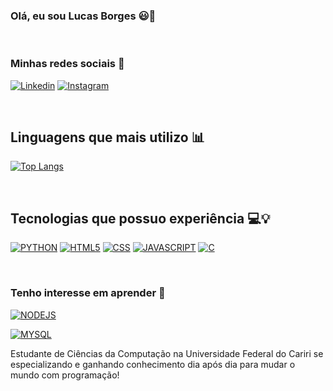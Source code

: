 ### Olá, eu sou Lucas Borges 😃🚀
<br/>

### Minhas redes sociais 📱


[![Linkedin](https://img.shields.io/badge/LinkedIn-0077B5?style=for-the-badge&logo=linkedin&logoColor=white)](https://www.linkedin.com/in/lucas-borges-de-almeida-61356223a/)
[![Instagram](https://img.shields.io/badge/Instagram-E4405F?style=for-the-badge&logo=instagram&logoColor=white)](https://www.instagram.com/lucas.borges_almeida/)

<br/>

## Linguagens que mais utilizo 📊

[![Top Langs](https://github-readme-stats.vercel.app/api/top-langs/?username=lucas-borges-de-almeida&layout=compact)](https://github.com/lucas-borges-de-almeida)

<br/>

##  Tecnologias que possuo experiência 💻💡

[![PYTHON](https://img.shields.io/badge/Python-3776AB?style=for-the-badge&logo=python&logoColor=white)](https://img.shields.io/badge/Python-3776AB?style=for-the-badge&logo=python&logoColor=white)
[![HTML5](https://img.shields.io/badge/HTML5-E34F26?style=for-the-badge&logo=html5&logoColor=white)](https://img.shields.io/badge/HTML5-E34F26?style=for-the-badge&logo=html5&logoColor=white)
[![CSS](https://img.shields.io/badge/CSS3-1572B6?style=for-the-badge&logo=css3&logoColor=white)](https://img.shields.io/badge/CSS3-1572B6?style=for-the-badge&logo=css3&logoColor=white)
[![JAVASCRIPT](https://img.shields.io/badge/JavaScript-F7DF1E?style=for-the-badge&logo=javascript&logoColor=black)](https://img.shields.io/badge/JavaScript-F7DF1E?style=for-the-badge&logo=javascript&logoColor=black)
[![C](https://img.shields.io/badge/C-00599C?style=for-the-badge&logo=c&logoColor=white)](https://img.shields.io/badge/C-00599C?style=for-the-badge&logo=c&logoColor=white)

<br/>

### Tenho interesse em aprender 📓
[![NODEJS](https://img.shields.io/badge/Node.js-43853D?style=for-the-badge&logo=node.js&logoColor=white)](https://img.shields.io/badge/Node.js-43853D?style=for-the-badge&logo=node.js&logoColor=white)

[![MYSQL](https://img.shields.io/badge/MySQL-00000F?style=for-the-badge&logo=mysql&logoColor=white)](https://img.shields.io/badge/MySQL-00000F?style=for-the-badge&logo=mysql&logoColor=white)

Estudante de Ciências da Computação na Universidade Federal do Cariri se especializando e ganhando conhecimento dia após dia para mudar o mundo com programação!
